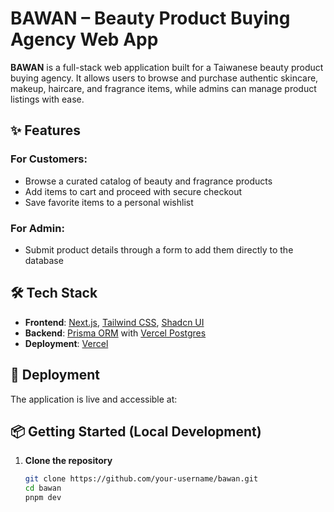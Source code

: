 # BAWAN – Beauty Product Buying Agency Web App

**BAWAN** is a full-stack web application built for a Taiwanese beauty product buying agency. It allows users to browse and purchase authentic skincare, makeup, haircare, and fragrance items, while admins can manage product listings with ease.

## ✨ Features

### For Customers:

- Browse a curated catalog of beauty and fragrance products
- Add items to cart and proceed with secure checkout
- Save favorite items to a personal wishlist

### For Admin:

- Submit product details through a form to add them directly to the database

## 🛠 Tech Stack

- **Frontend**: [Next.js](https://nextjs.org/), [Tailwind CSS](https://tailwindcss.com/), [Shadcn UI](https://ui.shadcn.com/)
- **Backend**: [Prisma ORM](https://www.prisma.io/) with [Vercel Postgres](https://vercel.com/postgres)
- **Deployment**: [Vercel](https://vercel.com/)

## 🚀 Deployment

The application is live and accessible at:

<!-- 🔗 [https://your-bawan-app.vercel.app](https://your-bawan-app.vercel.app) -->

## 📦 Getting Started (Local Development)

1. **Clone the repository**
   ```bash
   git clone https://github.com/your-username/bawan.git
   cd bawan
   pnpm dev
   ```
